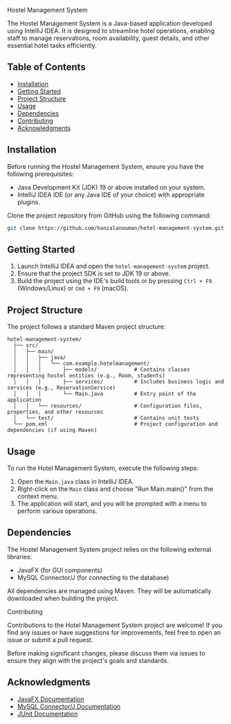Hostel Management System 

The Hostel Management System is a Java-based application developed using IntelliJ IDEA. It is designed to streamline hotel operations, enabling staff to manage reservations, room availability, guest details, and other essential hotel tasks efficiently. 

## Table of Contents 

- [Installation](#installation)
- [Getting Started](#getting-started)
- [Project Structure](#project-structure)
- [Usage](#usage)
- [Dependencies](#dependencies)
- [Contributing](#contributing)
- [Acknowledgments](#acknowledgments) 

## Installation 

Before running the Hostel Management System, ensure you have the following prerequisites: 

- Java Development Kit (JDK) 19 or above installed on your system.
- IntelliJ IDEA IDE (or any Java IDE of your choice) with appropriate plugins. 

Clone the project repository from GitHub using the following command: 

```bash
git clone https://github.com/hanzalanouman/hotel-management-system.git
``` 

## Getting Started 

1. Launch IntelliJ IDEA and open the `hotel-management-system` project.
2. Ensure that the project SDK is set to JDK 19 or above.
3. Build the project using the IDE's build tools or by pressing `Ctrl + F9` (Windows/Linux) or `Cmd + F9` (macOS). 

## Project Structure 

The project follows a standard Maven project structure: 

```
hotel-management-system/
  ├── src/
  │   ├── main/
  │   │   ├── java/
  │   │   │   └── com.example.hotelmanagement/
  │   │   │       ├── models/            # Contains classes representing hostel entities (e.g., Room, students)
  │   │   │       ├── services/          # Includes business logic and services (e.g., ReservationService)
  │   │   │       └── Main.java          # Entry point of the application
  │   │   └── resources/                 # Configuration files, properties, and other resources
  │   └── test/                          # Contains unit tests
  └── pom.xml                            # Project configuration and dependencies (if using Maven)
``` 

## Usage 

To run the Hotel Management System, execute the following steps: 

1. Open the `Main.java` class in IntelliJ IDEA.
2. Right-click on the `Main` class and choose "Run Main.main()" from the context menu.
3. The application will start, and you will be prompted with a menu to perform various operations. 

## Dependencies 

The Hostel Management System project relies on the following external libraries: 

- JavaFX (for GUI components)
- MySQL Connector/J (for connecting to the database) 

All dependencies are managed using Maven. They will be automatically downloaded when building the project.


Contributing 

Contributions to the Hotel Management System project are welcome! If you find any issues or have suggestions for improvements, feel free to open an issue or submit a pull request. 

Before making significant changes, please discuss them via issues to ensure they align with the project's goals and standards.


## Acknowledgments 

- [JavaFX Documentation](https://openjfx.io/)
- [MySQL Connector/J Documentation](https://dev.mysql.com/doc/connector-j/en/)
- [JUnit Documentation](https://junit.org/junit5/docs/current/user-guide/)
